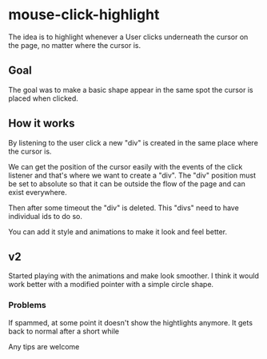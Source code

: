 # mouse-click-highlight

The idea is to highlight whenever a User clicks underneath the cursor on the page, no matter where the cursor is.

## Goal

The goal was to make a basic shape appear in the same spot the cursor is placed when clicked.

## How it works

By listening to the user click a new "div" is created in the same place where the cursor is.

We can get the position of the cursor easily with the events of the click listener and that's where we want to create a "div". The "div" position must be set to absolute so that it can be outside the flow of the page and can exist everywhere.

Then after some timeout the "div" is deleted. This "divs" need to have individual ids to do so.


You can add it style and animations to make it look and feel better.

## v2

Started playing with the animations and make look smoother. I think it would work better with a modified pointer with a simple circle shape.

### Problems

If spammed, at some point it doesn't show the hightlights anymore. It gets back to normal after a short while


Any tips are welcome
